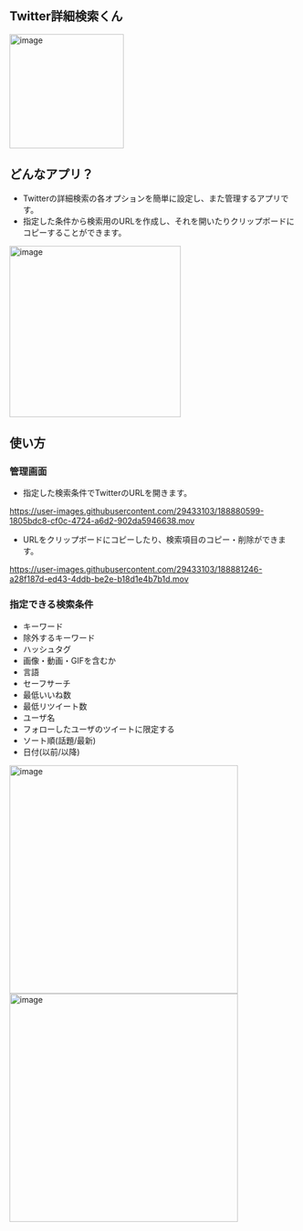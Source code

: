 ## Twitter詳細検索くん

<img width="200" alt="image" src="https://i.imgur.com/wHCgQWO.png">

## どんなアプリ？
- Twitterの詳細検索の各オプションを簡単に設定し、また管理するアプリです。
- 指定した条件から検索用のURLを作成し、それを開いたりクリップボードにコピーすることができます。

<img width="300" alt="image" src="https://i.imgur.com/Fj8n5wu.jpg">

## 使い方
### 管理画面
- 指定した検索条件でTwitterのURLを開きます。

https://user-images.githubusercontent.com/29433103/188880599-1805bdc8-cf0c-4724-a6d2-902da5946638.mov

- URLをクリップボードにコピーしたり、検索項目のコピー・削除ができます。

https://user-images.githubusercontent.com/29433103/188881246-a28f187d-ed43-4ddb-be2e-b18d1e4b7b1d.mov

### 指定できる検索条件
- キーワード
- 除外するキーワード
- ハッシュタグ
- 画像・動画・GIFを含むか
- 言語
- セーフサーチ
- 最低いいね数
- 最低リツイート数
- ユーザ名
- フォローしたユーザのツイートに限定する
- ソート順(話題/最新)
- 日付(以前/以降)

<img width="400" alt="image" src="https://i.imgur.com/hvKwp2B.jpg">

<img width="400" alt="image" src="https://i.imgur.com/5gVJuff.jpg">
